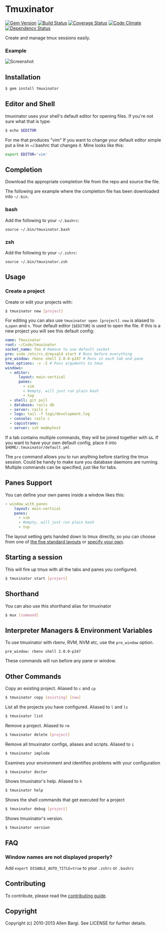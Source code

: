 # Tmuxinator

[![Gem Version](https://badge.fury.io/rb/tmuxinator.png)](http://badge.fury.io/rb/tmuxinator) [![Build Status](https://secure.travis-ci.org/aziz/tmuxinator.png)](http://travis-ci.org/aziz/tmuxinator?branch=master) [![Coverage Status](https://coveralls.io/repos/aziz/tmuxinator/badge.png)](https://coveralls.io/r/aziz/tmuxinator) [![Code Climate](https://codeclimate.com/github/aziz/tmuxinator.png)](https://codeclimate.com/github/aziz/tmuxinator) [![Dependency Status](https://gemnasium.com/aziz/tmuxinator.png)](https://gemnasium.com/aziz/tmuxinator)

Create and manage tmux sessions easily.

### Example

![Screenshot](http://f.cl.ly/items/3e3I1l1t3D2U472n1h0h/Screen%20shot%202010-12-10%20at%2010.59.17%20PM.png)

## Installation

``` bash
$ gem install tmuxinator
```

## Editor and Shell

tmuxinator uses your shell's default editor for opening files.  If you're not
sure what that is type:

``` bash
$ echo $EDITOR
```

For me that produces "vim" If you want to change your default editor simple
put a line in ~/.bashrc that changes it. Mine looks like this:

``` bash
export EDITOR='vim'
```

## Completion

Download the appropriate completion file from the repo and source the file.

The following are example where the completion file has been downloaded into `~/.bin`.

### bash

Add the following to your `~/.bashrc`:

    source ~/.bin/tmuxinator.bash

### zsh

Add the following to your `~/.zshrc`:

    source ~/.bin/tmuxinator.zsh

## Usage

### Create a project

Create or edit your projects with:

``` bash
$ tmuxinator new [project]
```

For editing you can also use `tmuxinator open [project]`. `new` is aliased to
`o`,`open` and `n`. Your default editor (`$EDITOR`) is used to open the file.
If this is a new project you will see this default config:

``` yaml
name: Tmuxinator
root: ~/Code/tmuxinator
socket_name: foo # Remove to use default socket
pre: sudo /etc/rc.d/mysqld start # Runs before everything
pre_window: rbenv shell 2.0.0-p247 # Runs in each tab and pane
tmux_options: -v -2 # Pass arguments to tmux
windows:
  - editor:
      layout: main-vertical
      panes:
        - vim
        - #empty, will just run plain bash
        - top
  - shell: git pull
  - database: rails db
  - server: rails s
  - logs: tail -f logs/development.log
  - console: rails c
  - capistrano:
  - server: ssh me@myhost
```

If a tab contains multiple commands, they will be joined together with `&&`.
If you want to have your own default config, place it into
`$HOME/.tmuxinator/default.yml`

The `pre` command allows you to run anything before starting the tmux session.
Could be handy to make sure you database daemons are running. Multiple commands
can be specified, just like for tabs.

## Panes Support

You can define your own panes inside a window likes this:

``` yaml
- window_with_panes
    layout: main-vertical
    panes:
      - vim
      - #empty, will just run plain bash
      - top
```

The layout setting gets handed down to tmux directly, so you can choose from
one of [the five standard
layouts](http://manpages.ubuntu.com/manpages/precise/en/man1/tmux.1.html#contenttoc6)
or [specify your own](http://stackoverflow.com/a/9976282/183537).

## Starting a session

This will fire up tmux with all the tabs and panes you configured.

``` bash
$ tmuxinator start [project]
```

## Shorthand

You can also use this shorthand alias for tmuxinator

``` bash
$ mux [command]
```

## Interpreter Managers & Environment Variables

To use tmuxinator with rbenv, RVM, NVM etc, use the `pre_window` option.

```
pre_window: rbenv shell 2.0.0-p247
```

These commands will run before any pane or window.

## Other Commands

Copy an existing project. Aliased to `c` and `cp`
``` bash
$ tmuxinator copy [existing] [new]
```

List all the projects you have configured. Aliased to `l` and `ls`

``` bash
$ tmuxinator list
```

Remove a project. Aliased to `rm`
``` bash
$ tmuxinator delete [project]
```

Remove all tmuxinator configs, aliases and scripts. Aliased to `i`
``` bash
$ tmuxinator implode
```

Examines your environment and identifies problems with your configuration
``` bash
$ tmuxinator doctor
```

Shows tmuxinator's help. Aliased to `h`
``` bash
$ tmuxinator help
```

Shows the shell commands that get executed for a project
```bash
$ tmuxinator debug [project]
```

Shows tmuxinator's version.
``` bash
$ tmuxinator version
```

## FAQ

### Window names are not displayed properly?

Add `export DISABLE_AUTO_TITLE=true` to your `.zshrc` or `.bashrc`

## Contributing

To contribute, please read the [contributing guide](https://github.com/aziz/tmuxinator/blob/master/CONTRIBUTING.md).

## Copyright

Copyright (c) 2010-2013 Allen Bargi. See LICENSE for further details.
